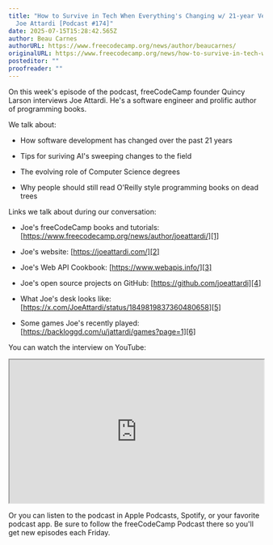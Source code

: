 ```yaml
---
title: "How to Survive in Tech When Everything's Changing w/ 21-year Veteran Dev
  Joe Attardi [Podcast #174]"
date: 2025-07-15T15:28:42.565Z
author: Beau Carnes
authorURL: https://www.freecodecamp.org/news/author/beaucarnes/
originalURL: https://www.freecodecamp.org/news/how-to-survive-in-tech-when-everythings-changing-w-21-year-veteran-dev-joe-attardi-podcast-174/
posteditor: ""
proofreader: ""
---
```


On this week's episode of the podcast, freeCodeCamp founder Quincy Larson interviews Joe Attardi. He's a software engineer and prolific author of programming books.

<!-- more -->

We talk about:

-   How software development has changed over the past 21 years
    
-   Tips for suriving AI's sweeping changes to the field
    
-   The evolving role of Computer Science degrees
    
-   Why people should still read O'Reilly style programming books on dead trees
    

Links we talk about during our conversation:

-   Joe's freeCodeCamp books and tutorials: [https://www.freecodecamp.org/news/author/joeattardi/][1]
    
-   Joe's website: [https://joeattardi.com/][2]
    
-   Joe's Web API Cookbook: [https://www.webapis.info/][3]
    
-   Joe's open source projects on GitHub: [https://github.com/joeattardi][4]
    
-   What Joe's desk looks like: [https://x.com/JoeAttardi/status/1849819837360480658][5]
    
-   Some games Joe's recently played: [https://backloggd.com/u/jattardi/games?page=1][6]
    

You can watch the interview on YouTube:

<iframe width="560" height="315" src="https://www.youtube.com/embed/07NdHM6pE6M" style="aspect-ratio: 16 / 9; width: 100%; height: auto;" title="YouTube video player" allow="accelerometer; autoplay; clipboard-write; encrypted-media; gyroscope; picture-in-picture; web-share" referrerpolicy="strict-origin-when-cross-origin" allowfullscreen="" loading="lazy"></iframe>

Or you can listen to the podcast in Apple Podcasts, Spotify, or your favorite podcast app. Be sure to follow the freeCodeCamp Podcast there so you'll get new episodes each Friday.

[1]: https://www.freecodecamp.org/news/author/joeattardi/
[2]: https://joeattardi.com/
[3]: https://www.webapis.info/
[4]: https://github.com/joeattardi
[5]: https://x.com/JoeAttardi/status/1849819837360480658
[6]: https://backloggd.com/u/jattardi/games?page=1